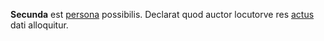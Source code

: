 **Secunda** est [persona](persona.md) possibilis. Declarat quod auctor locutorve res [actus](actus.md) dati alloquitur.
